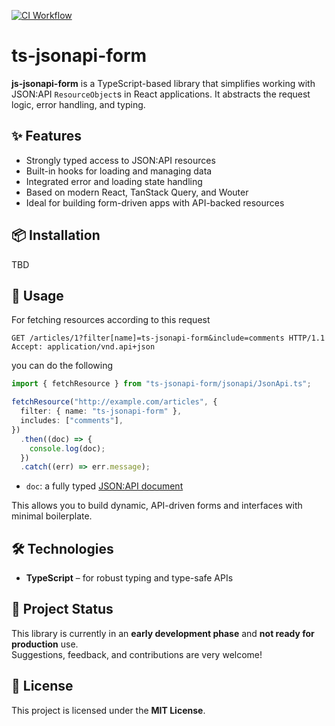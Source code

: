 [![CI Workflow](https://github.com/VloRyan/ts-jsonapi-form/actions/workflows/ci.workflow.yml/badge.svg)](https://github.com/VloRyan/ts-jsonapi-form/actions/workflows/ci.workflow.yml)

# ts-jsonapi-form

**js-jsonapi-form** is a TypeScript-based library that simplifies working with JSON:API `ResourceObject`s in React applications. It abstracts the request logic, error handling, and typing.

## ✨ Features

- Strongly typed access to JSON:API resources
- Built-in hooks for loading and managing data
- Integrated error and loading state handling
- Based on modern React, TanStack Query, and Wouter
- Ideal for building form-driven apps with API-backed resources

## 📦 Installation

TBD

## 🚀 Usage

For fetching resources according to this request

```http request
GET /articles/1?filter[name]=ts-jsonapi-form&include=comments HTTP/1.1
Accept: application/vnd.api+json
```

you can do the following

```ts
import { fetchResource } from "ts-jsonapi-form/jsonapi/JsonApi.ts";

fetchResource("http://example.com/articles", {
  filter: { name: "ts-jsonapi-form" },
  includes: ["comments"],
})
  .then((doc) => {
    console.log(doc);
  })
  .catch((err) => err.message);
```

- `doc`: a fully typed [JSON:API document](https://jsonapi.org/format/#document-structure)

This allows you to build dynamic, API-driven forms and interfaces with minimal boilerplate.

## 🛠 Technologies

- **TypeScript** – for robust typing and type-safe APIs

## 📌 Project Status

This library is currently in an **early development phase** and **not ready for production** use.  
Suggestions, feedback, and contributions are very welcome!

## 📄 License

This project is licensed under the **MIT License**.

